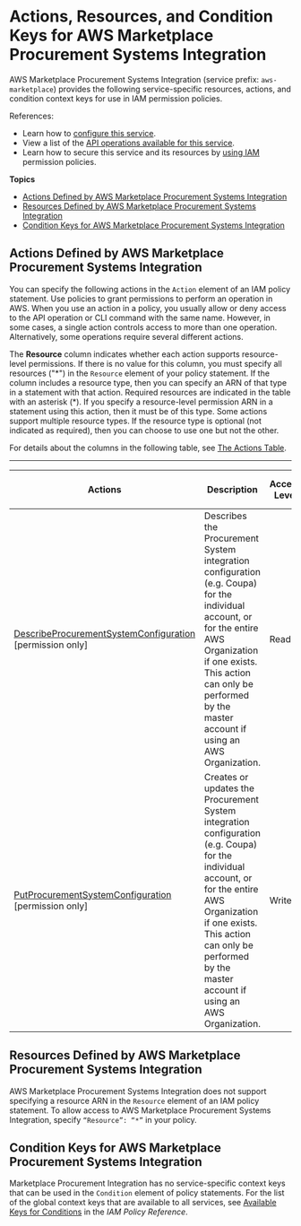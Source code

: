 # Actions, Resources, and Condition Keys for AWS Marketplace Procurement Systems Integration<a name="list_awsmarketplaceprocurementsystemsintegration"></a>

AWS Marketplace Procurement Systems Integration \(service prefix: `aws-marketplace`\) provides the following service\-specific resources, actions, and condition context keys for use in IAM permission policies\.

References:
+ Learn how to [configure this service](https://docs.aws.amazon.com/marketplace/latest/buyerguide/)\.
+ View a list of the [API operations available for this service](https://docs.aws.amazon.com/marketplace/latest/buyerguide/)\.
+ Learn how to secure this service and its resources by [using IAM](https://docs.aws.amazon.com/marketplace/latest/buyerguide/procurement-systems-integration.html) permission policies\.

**Topics**
+ [Actions Defined by AWS Marketplace Procurement Systems Integration](#awsmarketplaceprocurementsystemsintegration-actions-as-permissions)
+ [Resources Defined by AWS Marketplace Procurement Systems Integration](#awsmarketplaceprocurementsystemsintegration-resources-for-iam-policies)
+ [Condition Keys for AWS Marketplace Procurement Systems Integration](#awsmarketplaceprocurementsystemsintegration-policy-keys)

## Actions Defined by AWS Marketplace Procurement Systems Integration<a name="awsmarketplaceprocurementsystemsintegration-actions-as-permissions"></a>

You can specify the following actions in the `Action` element of an IAM policy statement\. Use policies to grant permissions to perform an operation in AWS\. When you use an action in a policy, you usually allow or deny access to the API operation or CLI command with the same name\. However, in some cases, a single action controls access to more than one operation\. Alternatively, some operations require several different actions\.

The **Resource** column indicates whether each action supports resource\-level permissions\. If there is no value for this column, you must specify all resources \("\*"\) in the `Resource` element of your policy statement\. If the column includes a resource type, then you can specify an ARN of that type in a statement with that action\. Required resources are indicated in the table with an asterisk \(\*\)\. If you specify a resource\-level permission ARN in a statement using this action, then it must be of this type\. Some actions support multiple resource types\. If the resource type is optional \(not indicated as required\), then you can choose to use one but not the other\.

For details about the columns in the following table, see [The Actions Table](reference_policies_actions-resources-contextkeys.md#actions_table)\.


****  

| Actions | Description | Access Level | Resource Types \(\*required\) | Condition Keys | Dependent Actions | 
| --- | --- | --- | --- | --- | --- | 
|   [ DescribeProcurementSystemConfiguration ](https://docs.aws.amazon.com/marketplace/latest/buyerguide/procurement-systems-integration.html) \[permission only\] | Describes the Procurement System integration configuration \(e\.g\. Coupa\) for the individual account, or for the entire AWS Organization if one exists\. This action can only be performed by the master account if using an AWS Organization\. | Read |  |  |  | 
|   [ PutProcurementSystemConfiguration ](https://docs.aws.amazon.com/marketplace/latest/buyerguide/procurement-systems-integration.html) \[permission only\] | Creates or updates the Procurement System integration configuration \(e\.g\. Coupa\) for the individual account, or for the entire AWS Organization if one exists\. This action can only be performed by the master account if using an AWS Organization\. | Write |  |  |  | 

## Resources Defined by AWS Marketplace Procurement Systems Integration<a name="awsmarketplaceprocurementsystemsintegration-resources-for-iam-policies"></a>

AWS Marketplace Procurement Systems Integration does not support specifying a resource ARN in the `Resource` element of an IAM policy statement\. To allow access to AWS Marketplace Procurement Systems Integration, specify `“Resource”: “*”` in your policy\.

## Condition Keys for AWS Marketplace Procurement Systems Integration<a name="awsmarketplaceprocurementsystemsintegration-policy-keys"></a>

Marketplace Procurement Integration has no service\-specific context keys that can be used in the `Condition` element of policy statements\. For the list of the global context keys that are available to all services, see [Available Keys for Conditions](reference_policies_condition-keys.html#AvailableKeys) in the *IAM Policy Reference*\.